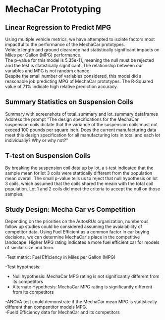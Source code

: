 # MechaCar Prototyping


## Linear Regression to Predict MPG
Using multiple vehicle metrics, we have attempted to isolate factors most impactful to the performance of the MechaCar prototypes.<br>
Vehicle length and ground clearance had statistically significant impacts on Miles per Gallon (MPG) performance.<br>
The p-value for this model is 5.35e-11, meaning the null must be rejected and the test is statistically significant.  The relationship between our variables and MPG is not random chance.<br>
Despite the small number of variables considered, this model did a reasonable job predicting MPG of MechaCar prototypes.  The R-Squared value of 71% indicate high relative prediction accuracy.<br>

## Summary Statistics on Suspension Coils

Summary with screenshots of total_summary and lot_summary dataframes<br>
Address the prompt "The design specifications for the MechaCar suspension coils dictate that the variance of the suspension coils must not exceed 100 pounds per square inch. Does the current manufacturing data meet this design specification for all manufacturing lots in total and each lot individually? Why or why not?"<br>
## T-test on Suspension Coils
By breaking the suspension coil data up by lot, a t-test indicated that the sample mean for lot 3 coils were stattically different from the population mean overall.  The small p-value tells us to reject that null hypothesis on lot 3 coils, which assumed that the coils shared the meain with the total coil population.  Lot 1 and 2 coils did meet the criteria to accept the null on those samples.

## Study Design: Mecha Car vs Competition

Depending on the priorities on the AutosRUs organization, numberous follow up studies could be considered assuming the avaialability of competitor data. Using Fuel Efficient as a common factor in car buying decisions, we can determine MechaCar's place in the competitive landscape. Higher MPG rating indicates a more fuel efficient car for models of similar size and form.<br>

-Test metric: Fuel Efficiency in Miles per Gallon (MPG)<br>

-Test hypothesis:<br>
- Null hypothesis: MechaCar MPG rating is not significantly different from its competitors<br>
- Alternate Hypothesis: MechaCar MPG rating is significantly different from its competitors<br>

-ANOVA test could demonstrate if the MechaCar mean MPG is statistically different than compentitor models MPG.<br>
-Fueld Efficiency data for MechaCar and its competitors<br>
